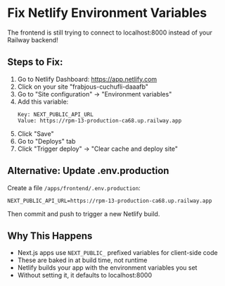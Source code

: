 # Fix Netlify Environment Variables

The frontend is still trying to connect to localhost:8000 instead of your Railway backend!

## Steps to Fix:

1. Go to Netlify Dashboard: https://app.netlify.com
2. Click on your site "frabjous-cuchufli-daaafb"
3. Go to "Site configuration" → "Environment variables"
4. Add this variable:
   ```
   Key: NEXT_PUBLIC_API_URL
   Value: https://rpm-13-production-ca68.up.railway.app
   ```
5. Click "Save"
6. Go to "Deploys" tab
7. Click "Trigger deploy" → "Clear cache and deploy site"

## Alternative: Update .env.production

Create a file `/apps/frontend/.env.production`:
```
NEXT_PUBLIC_API_URL=https://rpm-13-production-ca68.up.railway.app
```

Then commit and push to trigger a new Netlify build.

## Why This Happens

- Next.js apps use `NEXT_PUBLIC_` prefixed variables for client-side code
- These are baked in at build time, not runtime
- Netlify builds your app with the environment variables you set
- Without setting it, it defaults to localhost:8000